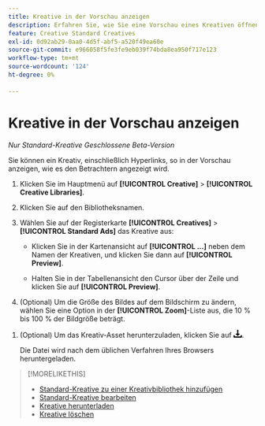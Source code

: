 ```yaml
---
title: Kreative in der Vorschau anzeigen
description: Erfahren Sie, wie Sie eine Vorschau eines Kreativen öffnen.
feature: Creative Standard Creatives
exl-id: 0d92ab29-0aa0-4d5f-abf5-a520f49ea60e
source-git-commit: e966058f5fe3fe9eb039f74bda8ea950f717e123
workflow-type: tm+mt
source-wordcount: '124'
ht-degree: 0%

---
```


# Kreative in der Vorschau anzeigen

*Nur Standard-Kreative*
*Geschlossene Beta-Version*

Sie können ein Kreativ, einschließlich Hyperlinks, so in der Vorschau anzeigen, wie es den Betrachtern angezeigt wird.

1. Klicken Sie im Hauptmenü auf **[!UICONTROL Creative]** > **[!UICONTROL Creative Libraries]**.

1. Klicken Sie auf den Bibliotheksnamen.

1. Wählen Sie auf der Registerkarte **[!UICONTROL Creatives]** > **[!UICONTROL Standard Ads]** das Kreative aus:

   * Klicken Sie in der Kartenansicht auf **[!UICONTROL ...]** neben dem Namen der Kreativen, und klicken Sie dann auf **[!UICONTROL Preview]**.

   * Halten Sie in der Tabellenansicht den Cursor über der Zeile und klicken Sie auf **[!UICONTROL Preview]**.

1. (Optional) Um die Größe des Bildes auf dem Bildschirm zu ändern, wählen Sie eine Option in der **[!UICONTROL Zoom]**-Liste aus, die 10 % bis 100 % der Bildgröße beträgt.

<!-- Not there as of 1/22/24:  1. (Flexible HTML5 creatives; optional) To show all frames for the creative, select **Show frames**. -->

1. (Optional) Um das Kreativ-Asset herunterzuladen, klicken Sie auf ![Download](/help/creative/assets/download.png "Download").

   Die Datei wird nach dem üblichen Verfahren Ihres Browsers heruntergeladen.

>[!MORELIKETHIS]
>
>* [Standard-Kreative zu einer Kreativbibliothek hinzufügen](/help/creative/creative-libraries/creative-add-standard.md)
>* [Standard-Kreative bearbeiten](/help/creative/creative-libraries/creative-edit-standard.md)
>* [Kreative herunterladen](/help/creative/creative-libraries/creative-download.md)
>* [Kreative löschen](/help/creative/creative-libraries/creative-delete.md)
